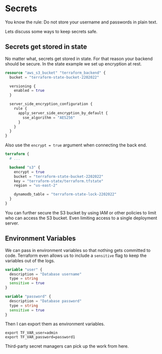 # Secrets
You know the rule: Do not store your username and passwords in plain text.

Lets discuss some ways to keep secrets safe.

## Secrets get stored in state
No matter what, secrets get stored in state. For that reason your backend should be secure. In the state example we set up encryption at rest.

```tf
resource "aws_s3_bucket" "terraform_backend" {
  bucket = "terraform-state-bucket-2202022"

  versioning {
    enabled = true
  }

  server_side_encryption_configuration {
    rule {
      apply_server_side_encryption_by_default {
        sse_algorithm = "AES256"
      }
    }
  }
}
```

Also use the `encrypt = true` argument when connecting the back end.
```tf
terraform {
  # ...

  backend "s3" {
    encrypt = true
    bucket = "terraform-state-bucket-2202022"
    key = "terraform-state/terraform.tfstate"
    region = "us-east-2"

    dynamodb_table = "terraform-state-lock-2202022"
  }
}
```

You can further secure the S3 bucket by using IAM or other policies to limit who can access the S3 bucket. Even limiting access to a single deployment server.

## Environment Variables
We can pass in environment variables so that nothing gets committed to code. Terraform even allows us to include a `sensitive` flag to keep the variables out of the logs.

```tf
variable "user" {
  description = "Database username"
  type = string
  sensitive = true
}

variable "password" {
  description = "Database password"
  type = string
  sensitive = true
}
```

Then I can export them as environment variables.
```
export TF_VAR_user=admin
export TF_VAR_password=password1
```

Third-party secret managers can pick up the work from here.

